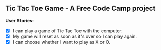 ## Tic Tac Toe Game -  A Free Code Camp project

**User Stories:**
- [X] I can play a game of Tic Tac Toe with the computer.
- [X] My game will reset as soon as it's over so I can play again.
- [X] I can choose whether I want to play as X or O.
